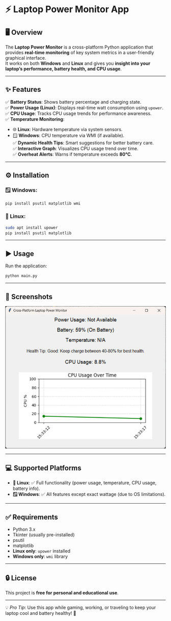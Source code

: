 
# ⚡ Laptop Power Monitor App

## 🖥️ Overview
The **Laptop Power Monitor** is a cross-platform Python application that provides **real-time monitoring** of key system metrics in a user-friendly graphical interface.  
It works on both **Windows** and **Linux** and gives you **insight into your laptop’s performance, battery health, and CPU usage**.

---

## ✨ Features
✅ **Battery Status**: Shows battery percentage and charging state.  
✅ **Power Usage (Linux)**: Displays real-time watt consumption using `upower`.  
✅ **CPU Usage**: Tracks CPU usage trends for performance awareness.  
✅ **Temperature Monitoring**:  
   - 🌐 **Linux**: Hardware temperature via system sensors.  
   - 🪟 **Windows**: CPU temperature via WMI (if available).  
✅ **Dynamic Health Tips**: Smart suggestions for better battery care.  
✅ **Interactive Graph**: Visualizes CPU usage trend over time.  
✅ **Overheat Alerts**: Warns if temperature exceeds **80°C**.  

---

## ⚙️ Installation

### 🪟 Windows:
```bash
pip install psutil matplotlib wmi
```

### 🐧 Linux:
```bash
sudo apt install upower
pip install psutil matplotlib
```

---

## ▶️ Usage
Run the application:
```bash
python main.py
```

---

## 📸 Screenshots
![App UI](./app_ui.png)

---



## 💻 Supported Platforms
- **🐧 Linux**: ✅ Full functionality (power usage, temperature, CPU usage, battery info).
- **🪟 Windows**: ✅ All features except exact wattage (due to OS limitations).

---

## ✅ Requirements
- Python 3.x  
- Tkinter (usually pre-installed)  
- psutil  
- matplotlib  
- **Linux only**: `upower` installed  
- **Windows only**: `wmi` library  

---

## 🔒 License
This project is **free for personal and educational use**.

---

💡 *Pro Tip*: Use this app while gaming, working, or traveling to keep your laptop cool and battery healthy! 🔋
